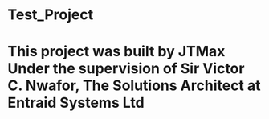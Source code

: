 # Test_Project

# This project was built by JTMax Under the supervision of Sir Victor C. Nwafor, The Solutions Architect at Entraid Systems Ltd
